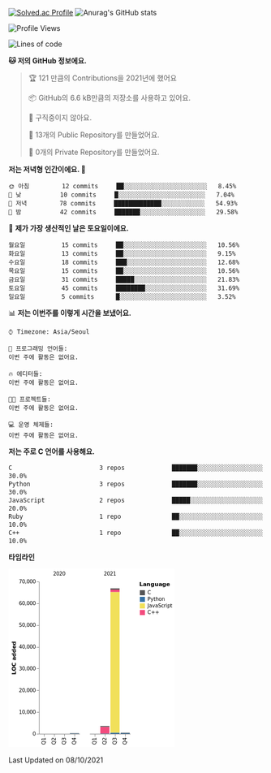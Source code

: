 

<!--
**PungwonLee/PungwonLee** is a ✨ _special_ ✨ repository because its `README.md` (this file) appears on your GitHub profile.

Here are some ideas to get you started:

- 🔭 I’m currently working on ...
- 🌱 I’m currently learning ...
- 👯 I’m looking to collaborate on ...
- 🤔 I’m looking for help with ...
- 💬 Ask me about ...
- 📫 How to reach me: ...
- 😄 Pronouns: ...
- ⚡ Fun fact: ...
-->
[![Solved.ac Profile](http://mazassumnida.wtf/api/v2/generate_badge?boj=vnddnjs00)](https://solved.ac/vnddnjs00/)
![Anurag's GitHub stats](https://github-readme-stats.vercel.app/api?username=PungwonLee&show_icons=true&theme=radical)
<!--START_SECTION:waka-->
![Profile Views](http://img.shields.io/badge/Profile%20Views-53-blue)

![Lines of code](https://img.shields.io/badge/%EC%A0%80%EB%8A%94%20%EC%97%AC%ED%83%9C%EA%B9%8C%EC%A7%80%20-71282%20%EC%A4%84%EC%9D%98%20%EC%BD%94%EB%93%9C%EB%A5%BC%20%EC%9E%91%EC%84%B1%ED%96%88%EC%96%B4%EC%9A%94.-blue)

**🐱 저의 GitHub 정보에요.** 

> 🏆 121 만큼의 Contributions을 2021년에 했어요
 > 
> 📦 GitHub의 6.6 kB만큼의 저장소를 사용하고 있어요. 
 > 
> 🚫 구직중이지 않아요.
 > 
> 📜 13개의 Public Repository를 만들었어요. 
 > 
> 🔑 0개의 Private Repository를 만들었어요.  
 > 
**저는 저녁형 인간이에요. 🦉** 

```text
🌞 아침         12 commits     ██░░░░░░░░░░░░░░░░░░░░░░░   8.45% 
🌆 낮　         10 commits     █░░░░░░░░░░░░░░░░░░░░░░░░   7.04% 
🌃 저녁         78 commits     █████████████░░░░░░░░░░░░   54.93% 
🌙 밤　         42 commits     ███████░░░░░░░░░░░░░░░░░░   29.58%

```
📅 **제가 가장 생산적인 날은 토요일이에요.** 

```text
월요일          15 commits     ██░░░░░░░░░░░░░░░░░░░░░░░   10.56% 
화요일          13 commits     ██░░░░░░░░░░░░░░░░░░░░░░░   9.15% 
수요일          18 commits     ███░░░░░░░░░░░░░░░░░░░░░░   12.68% 
목요일          15 commits     ██░░░░░░░░░░░░░░░░░░░░░░░   10.56% 
금요일          31 commits     █████░░░░░░░░░░░░░░░░░░░░   21.83% 
토요일          45 commits     ████████░░░░░░░░░░░░░░░░░   31.69% 
일요일          5 commits      █░░░░░░░░░░░░░░░░░░░░░░░░   3.52%

```


📊 **저는 이번주를 이렇게 시간을 보냈어요.** 

```text
⌚︎ Timezone: Asia/Seoul

💬 프로그래밍 언어들: 
이번 주에 활동은 없어요.

🔥 에디터들: 
이번 주에 활동은 없어요.

🐱‍💻 프로젝트들: 
이번 주에 활동은 없어요.

💻 운영 체제들: 
이번 주에 활동은 없어요.

```

**저는 주로 C 언어를 사용해요.** 

```text
C                        3 repos             ███████░░░░░░░░░░░░░░░░░░   30.0% 
Python                   3 repos             ███████░░░░░░░░░░░░░░░░░░   30.0% 
JavaScript               2 repos             █████░░░░░░░░░░░░░░░░░░░░   20.0% 
Ruby                     1 repo              ██░░░░░░░░░░░░░░░░░░░░░░░   10.0% 
C++                      1 repo              ██░░░░░░░░░░░░░░░░░░░░░░░   10.0%

```


**타임라인**

![Chart not found](https://raw.githubusercontent.com/PungwonLee/PungwonLee/main/charts/bar_graph.png) 


 Last Updated on 08/10/2021
<!--END_SECTION:waka-->
